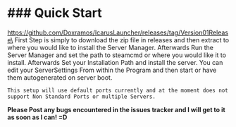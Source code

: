 # ### Quick Start
https://github.com/Doxramos/IcarusLauncher/releases/tag/Version01Release\
First Step is simply to download the zip file in releases and then extract to where you would like to install the Server Manager. Afterwards Run the Server Manager and set the path to steamcmd or where you would like it to install. Afterwards Set your Installation Path and install the server. You can edit your ServerSettings From within the Program and then start or have them autogenerated on server boot. 

`This setup will use default ports currently and at the moment does not support Non Standard Ports or multiple Servers.`

**Please Post any bugs encountered in the issues tracker and I will get to it as soon as I can! =D**

